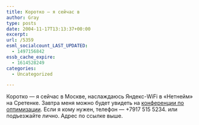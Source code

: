 ```yaml
---
title: Коротко — я сейчас в
author: Gray
type: posts
date: 2004-11-17T13:13:37+00:00
excerpt:
url: /5359
esml_socialcount_LAST_UPDATED:
  - 1497156842
essb_cache_expire:
  - 1614528249
categories:
  - Uncategorized

---
```








Коротко &#8212; я сейчас в Москве, наслаждаюсь Яндекс-WiFi в &#171;Нетнейм&#187; на Сретенке. Завтра меня можно будет увидеть на <a href="http://www.optimization.ru/" target="_blank">конференции по оптимизации</a>. Если я кому нужен, телефон &#8212; +7917 515 5234. или подъезжайте лично. Адрес по ссылке выше.